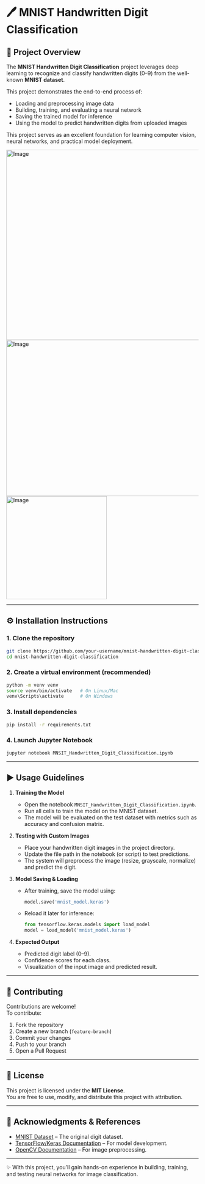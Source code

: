 # 🖊️ MNIST Handwritten Digit Classification  

## 📌 Project Overview  
The **MNIST Handwritten Digit Classification** project leverages deep learning to recognize and classify handwritten digits (0–9) from the well-known **MNIST dataset**.  

This project demonstrates the end-to-end process of:  
- Loading and preprocessing image data  
- Building, training, and evaluating a neural network  
- Saving the trained model for inference  
- Using the model to predict handwritten digits from uploaded images  

This project serves as an excellent foundation for learning computer vision, neural networks, and practical model deployment.  

<img width="590" height="498" alt="Image" src="https://github.com/user-attachments/assets/0f1ac248-0c42-4278-9373-d79ce02dbdf5" />
<img width="758" height="409" alt="Image" src="https://github.com/user-attachments/assets/aa1a60f2-5ffa-4b1f-86ad-5ac0a8d57448" />
<img width="263" height="270" alt="Image" src="https://github.com/user-attachments/assets/12215601-ebab-465a-8ef3-c0f17aef7c42" />

---

## ⚙️ Installation Instructions  

### 1. Clone the repository  
```bash
git clone https://github.com/your-username/mnist-handwritten-digit-classification.git
cd mnist-handwritten-digit-classification
```

### 2. Create a virtual environment (recommended)  
```bash
python -m venv venv
source venv/bin/activate   # On Linux/Mac
venv\Scripts\activate      # On Windows
```

### 3. Install dependencies  
```bash
pip install -r requirements.txt
```

### 4. Launch Jupyter Notebook  
```bash
jupyter notebook MNSIT_Handwritten_Digit_Classification.ipynb
```

---

## ▶️ Usage Guidelines  

1. **Training the Model**  
   - Open the notebook `MNSIT_Handwritten_Digit_Classification.ipynb`.  
   - Run all cells to train the model on the MNIST dataset.  
   - The model will be evaluated on the test dataset with metrics such as accuracy and confusion matrix.  

2. **Testing with Custom Images**  
   - Place your handwritten digit images in the project directory.  
   - Update the file path in the notebook (or script) to test predictions.  
   - The system will preprocess the image (resize, grayscale, normalize) and predict the digit.  

3. **Model Saving & Loading**  
   - After training, save the model using:  
     ```python
     model.save('mnist_model.keras')
     ```  
   - Reload it later for inference:  
     ```python
     from tensorflow.keras.models import load_model
     model = load_model('mnist_model.keras')
     ```

4. **Expected Output**  
   - Predicted digit label (0–9).  
   - Confidence scores for each class.  
   - Visualization of the input image and predicted result.  

---

## 🤝 Contributing  

Contributions are welcome!  
To contribute:  
1. Fork the repository  
2. Create a new branch (`feature-branch`)  
3. Commit your changes  
4. Push to your branch  
5. Open a Pull Request  

---

## 📜 License  
This project is licensed under the **MIT License**.  
You are free to use, modify, and distribute this project with attribution.  

---

## 🙏 Acknowledgments & References  

- [MNIST Dataset](http://yann.lecun.com/exdb/mnist/) – The original digit dataset.  
- [TensorFlow/Keras Documentation](https://www.tensorflow.org/guide/keras) – For model development.  
- [OpenCV Documentation](https://docs.opencv.org/) – For image preprocessing.  

---

✨ With this project, you’ll gain hands-on experience in building, training, and testing neural networks for image classification.  
